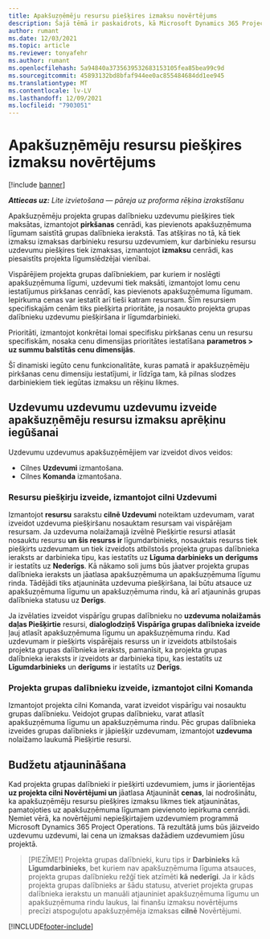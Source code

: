 ```yaml
---
title: Apakšuzņēmēju resursu piešķires izmaksu novērtējums
description: Šajā tēmā ir paskaidrots, kā Microsoft Dynamics 365 Project Operations aprēķina izmaksu novērtējumu apakšuzņēmēju resursu piešķirēm.
author: rumant
ms.date: 12/03/2021
ms.topic: article
ms.reviewer: tonyafehr
ms.author: rumant
ms.openlocfilehash: 5a94840a3735639532683153105fea85bea99c9d
ms.sourcegitcommit: 45893132bd8bfaf944ee0ac855484684dd1ee945
ms.translationtype: MT
ms.contentlocale: lv-LV
ms.lasthandoff: 12/09/2021
ms.locfileid: "7903051"
---
```

# <a name="cost-estimation-of-subcontracted-resource-assignments"></a>Apakšuzņēmēju resursu piešķires izmaksu novērtējums

[!include [banner](../../includes/dataverse-preview.md)]

_**Attiecas uz:** Lite izvietošana — pāreja uz proforma rēķina izrakstīšanu_

Apakšuzņēmēju projekta grupas dalībnieku uzdevumu piešķires tiek maksātas, izmantojot **pirkšanas** cenrādi, kas pievienots apakšuzņēmuma līgumam saistītā grupas dalībnieka ierakstā. Tas atšķiras no tā, kā tiek izmaksu izmaksas darbinieku resursu uzdevumiem, kur darbinieku resursu uzdevumu piešķires tiek izmaksas, izmantojot **izmaksu** cenrādi, kas piesaistīts projekta līgumslēdzējai vienībai. 

Vispārējiem projekta grupas dalībniekiem, par kuriem ir noslēgti apakšuzņēmuma līgumi, uzdevumi tiek maksāti, izmantojot lomu cenu iestatījumus pirkšanas cenrādī, kas pievienots apakšuzņēmuma līgumam. Iepirkuma cenas var iestatīt arī tieši katram resursam. Šīm resursiem specifiskajām cenām tiks piešķirta prioritāte, ja nosaukto projekta grupas dalībnieku uzdevumu piešķiršana ir līgumdarbinieki. 

Prioritāti, izmantojot konkrētai lomai specifisku pirkšanas cenu un resursu specifiskām, nosaka cenu dimensijas prioritātes iestatīšana **parametros > uz summu balstītās cenu dimensijās**.

Šī dinamiski iegūto cenu funkcionalitāte, kuras pamatā ir apakšuzņēmēju pirkšanas cenu dimensiju iestatījumi, ir līdzīga tam, kā pilnas slodzes darbiniekiem tiek iegūtas izmaksu un rēķinu likmes. 

## <a name="creating-task-assignments-for-getting-cost-estimates-of-subcontractor-resources"></a>Uzdevumu uzdevumu uzdevumu izveide apakšuzņēmēju resursu izmaksu aprēķinu iegūšanai

Uzdevumu uzdevumus apakšuzņēmējiem var izveidot divos veidos: 
- Cilnes **Uzdevumi** izmantošana.
- Cilnes **Komanda** izmantošana.

### <a name="creating-resources-assignments-using-the-tasks-tab"></a>Resursu piešķirju izveide, izmantojot cilni Uzdevumi
Izmantojot **resursu** sarakstu **cilnē Uzdevumi** noteiktam uzdevumam, varat izveidot uzdevuma piešķiršanu nosauktam resursam vai vispārējam resursam. Ja uzdevuma nolaižamajā izvēlnē Piešķirtie resursi atlasāt nosauktu resursu **un šis resurss ir** līgumdarbinieks, nosauktais resurss tiek piešķirts uzdevumam un tiek izveidots atbilstošs projekta grupas dalībnieka ieraksts ar darbinieka tipu, kas iestatīts uz **Līguma darbinieks un** **derīgums** ir iestatīts uz **Nederīgs**. Kā nākamo soli jums būs jāatver projekta grupas dalībnieka ieraksts un jāatlasa apakšuzņēmuma un apakšuzņēmuma līgumu rinda. Tādējādi tiks atjaunināta uzdevuma piešķiršana, lai būtu atsauce uz apakšuzņēmuma līgumu un apakšuzņēmuma rindu, kā arī atjauninās grupas dalībnieka statusu uz **Derīgs**.

Ja izvēlaties izveidot vispārīgu grupas dalībnieku no **uzdevuma nolaižamās daļas Piešķirtie** resursi, **dialoglodziņš Vispārīga grupas dalībnieka izveide** ļauj atlasīt apakšuzņēmuma līgumu un apakšuzņēmuma rindu. Kad uzdevumam ir piešķirts vispārējais resurss un ir izveidots atbilstošais projekta grupas dalībnieka ieraksts, pamanīsit, ka projekta grupas dalībnieka ieraksts ir izveidots ar darbinieka tipu, kas iestatīts uz **Līgumdarbinieks** un **derīgums** ir iestatīts uz **Derīgs**.

### <a name="creating-project-team-members-using-the-team-tab"></a>Projekta grupas dalībnieku izveide, izmantojot cilni Komanda
Izmantojot projekta cilni Komanda, varat izveidot vispārīgu vai nosauktu grupas dalībnieku. Veidojot grupas dalībnieku, varat atlasīt apakšuzņēmuma līgumu un apakšuzņēmuma rindu. Pēc grupas dalībnieka izveides grupas dalībnieks ir jāpiešķir uzdevumam, izmantojot **uzdevuma** nolaižamo laukumā Piešķirtie resursi. 

## <a name="updating-estimates"></a>Budžetu atjaunināšana
Kad projekta grupas dalībnieki ir piešķirti uzdevumiem, jums ir jāorientējas **uz projekta cilni Novērtējumi un** jāatlasa Atjaunināt **cenas**, lai nodrošinātu, ka apakšuzņēmēju resursu piešķires izmaksu likmes tiek atjauninātas, pamatojoties uz apakšuzņēmuma līgumam pievienoto iepirkuma cenrādi. Ņemiet vērā, ka novērtējumi nepiešķirtajiem uzdevumiem programmā Microsoft Dynamics 365 Project Operations. Tā rezultātā jums būs jāizveido uzdevumu uzdevumi, lai cena un izmaksas dažādiem uzdevumiem jūsu projektā. 

> [PIEZĪME!] Projekta grupas dalībnieki, kuru tips ir **Darbinieks** kā **Līgumdarbinieks**, bet kuriem nav apakšuzņēmuma līguma atsauces, projekta grupas dalībnieku režģī tiek atzīmēti **kā** **nederīgi**. Ja ir kāds projekta grupas dalībnieks ar šādu statusu, atveriet projekta grupas dalībnieka ierakstu un manuāli atjauniniet apakšuzņēmuma līgumu un apakšuzņēmuma rindu laukus, lai finanšu izmaksu novērtējums precīzi atspoguļotu apakšuzņēmēja izmaksas **cilnē** Novērtējumi. 


[!INCLUDE[footer-include](../../includes/footer-banner.md)]
